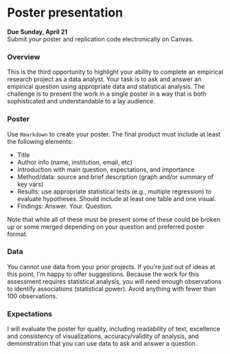# Poster presentation

**Due Sunday, April 21**  
Submit your poster and replication code electronically on Canvas.

### Overview
This is the third opportunity to highlight your ability to complete an empirical research project as a data analyst. Your task is to ask and answer an empirical question using appropriate data and statistical analysis. The challenge is to present the work in a single poster in a way that is both sophisticated and understandable to a lay audience.


### Poster
Use `Rmarkdown` to create your poster. The final product must include at least the following elements:
- Title
- Author info (name, institution, email, etc)
- Introduction with main question, expectations, and importance
- Method/data: source and brief description (graph and/or summary of key vars)
- Results: use appropriate statistical tests (e.g., multiple regression) to evaluate hypotheses. Should include at least one table and one visual.
- Findings: Answer. Your. Question.

Note that while all of these must be present some of these could be broken up or some merged depending on your question and preferred poster format. 


### Data
You cannot use data from your prior projects. If you're just out of ideas at this point, I'm happy to offer suggestions. Because the work for this assessment requires statistical analysis, you will need enough observations to identify associations (statistical power). Avoid anything with fewer than 100 observations.

### Expectations
I will evaluate the poster for quality, including readability of text, excellence and consistency of visualizations, accuracy/validity of analysis, and demonstration that you can use data to ask and answer a question. 

